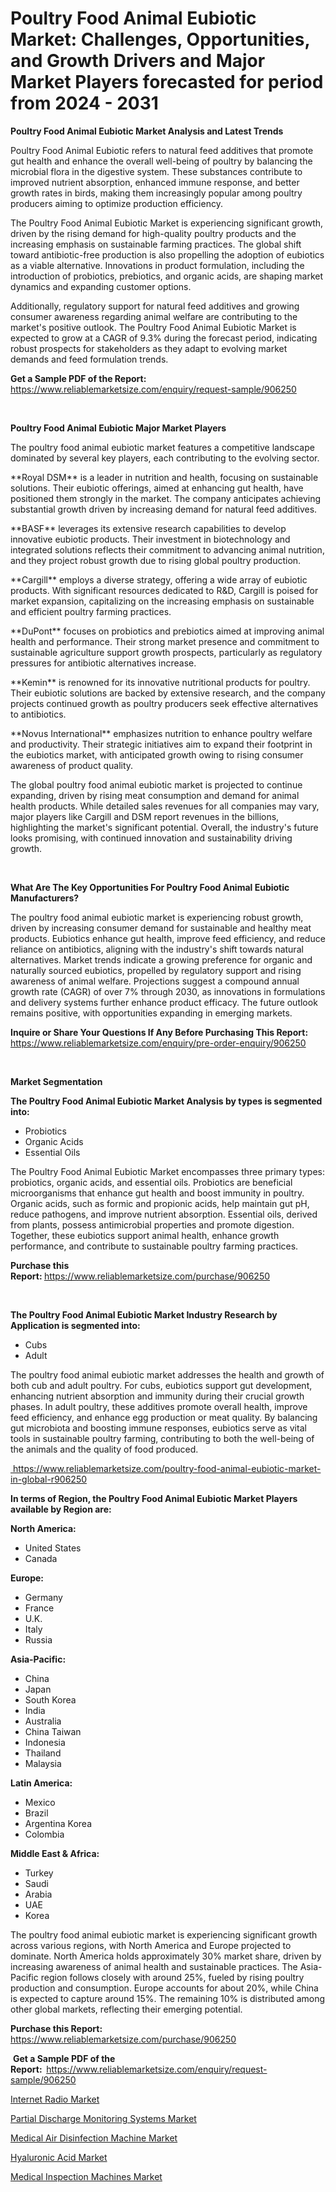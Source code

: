 <p><h1>Poultry Food Animal Eubiotic Market: Challenges, Opportunities, and Growth Drivers and Major Market Players forecasted for period from 2024 - 2031</h1></p><p><strong>Poultry Food Animal Eubiotic Market Analysis and Latest Trends</strong></p>
<p><p>Poultry Food Animal Eubiotic refers to natural feed additives that promote gut health and enhance the overall well-being of poultry by balancing the microbial flora in the digestive system. These substances contribute to improved nutrient absorption, enhanced immune response, and better growth rates in birds, making them increasingly popular among poultry producers aiming to optimize production efficiency.</p><p>The Poultry Food Animal Eubiotic Market is experiencing significant growth, driven by the rising demand for high-quality poultry products and the increasing emphasis on sustainable farming practices. The global shift toward antibiotic-free production is also propelling the adoption of eubiotics as a viable alternative. Innovations in product formulation, including the introduction of probiotics, prebiotics, and organic acids, are shaping market dynamics and expanding customer options.</p><p>Additionally, regulatory support for natural feed additives and growing consumer awareness regarding animal welfare are contributing to the market's positive outlook. The Poultry Food Animal Eubiotic Market is expected to grow at a CAGR of 9.3% during the forecast period, indicating robust prospects for stakeholders as they adapt to evolving market demands and feed formulation trends.</p></p>
<p><strong>Get a Sample PDF of the Report:&nbsp;</strong> <a href="https://www.reliablemarketsize.com/enquiry/request-sample/906250?utm_campaign=1836&utm_medium=2&utm_source=Github&utm_content=ia&utm_term=25122024&utm_id=poultry-food-animal-eubiotic">https://www.reliablemarketsize.com/enquiry/request-sample/906250</a></p>
<p>&nbsp;</p>
<p><strong>Poultry Food Animal Eubiotic Major Market Players</strong></p>
<p><p>The poultry food animal eubiotic market features a competitive landscape dominated by several key players, each contributing to the evolving sector. </p><p>**Royal DSM** is a leader in nutrition and health, focusing on sustainable solutions. Their eubiotic offerings, aimed at enhancing gut health, have positioned them strongly in the market. The company anticipates achieving substantial growth driven by increasing demand for natural feed additives.</p><p>**BASF** leverages its extensive research capabilities to develop innovative eubiotic products. Their investment in biotechnology and integrated solutions reflects their commitment to advancing animal nutrition, and they project robust growth due to rising global poultry production. </p><p>**Cargill** employs a diverse strategy, offering a wide array of eubiotic products. With significant resources dedicated to R&D, Cargill is poised for market expansion, capitalizing on the increasing emphasis on sustainable and efficient poultry farming practices.</p><p>**DuPont** focuses on probiotics and prebiotics aimed at improving animal health and performance. Their strong market presence and commitment to sustainable agriculture support growth prospects, particularly as regulatory pressures for antibiotic alternatives increase.</p><p>**Kemin** is renowned for its innovative nutritional products for poultry. Their eubiotic solutions are backed by extensive research, and the company projects continued growth as poultry producers seek effective alternatives to antibiotics.</p><p>**Novus International** emphasizes nutrition to enhance poultry welfare and productivity. Their strategic initiatives aim to expand their footprint in the eubiotics market, with anticipated growth owing to rising consumer awareness of product quality.</p><p>The global poultry food animal eubiotic market is projected to continue expanding, driven by rising meat consumption and demand for animal health products. While detailed sales revenues for all companies may vary, major players like Cargill and DSM report revenues in the billions, highlighting the market's significant potential. Overall, the industry's future looks promising, with continued innovation and sustainability driving growth.</p></p>
<p>&nbsp;</p>
<p><strong>What Are The Key Opportunities For Poultry Food Animal Eubiotic Manufacturers?</strong></p>
<p><p>The poultry food animal eubiotic market is experiencing robust growth, driven by increasing consumer demand for sustainable and healthy meat products. Eubiotics enhance gut health, improve feed efficiency, and reduce reliance on antibiotics, aligning with the industry's shift towards natural alternatives. Market trends indicate a growing preference for organic and naturally sourced eubiotics, propelled by regulatory support and rising awareness of animal welfare. Projections suggest a compound annual growth rate (CAGR) of over 7% through 2030, as innovations in formulations and delivery systems further enhance product efficacy. The future outlook remains positive, with opportunities expanding in emerging markets.</p></p>
<p><strong>Inquire or Share Your Questions If Any Before Purchasing This Report:</strong> <a href="https://www.reliablemarketsize.com/enquiry/pre-order-enquiry/906250?utm_campaign=1836&utm_medium=2&utm_source=Github&utm_content=ia&utm_term=25122024&utm_id=poultry-food-animal-eubiotic">https://www.reliablemarketsize.com/enquiry/pre-order-enquiry/906250</a></p>
<p>&nbsp;</p>
<p><strong>Market Segmentation</strong></p>
<p><strong>The Poultry Food Animal Eubiotic Market Analysis by types is segmented into:</strong></p>
<p><ul><li>Probiotics</li><li>Organic Acids</li><li>Essential Oils</li></ul></p>
<p><p>The Poultry Food Animal Eubiotic Market encompasses three primary types: probiotics, organic acids, and essential oils. Probiotics are beneficial microorganisms that enhance gut health and boost immunity in poultry. Organic acids, such as formic and propionic acids, help maintain gut pH, reduce pathogens, and improve nutrient absorption. Essential oils, derived from plants, possess antimicrobial properties and promote digestion. Together, these eubiotics support animal health, enhance growth performance, and contribute to sustainable poultry farming practices.</p></p>
<p><strong>Purchase this Report:&nbsp;</strong><a href="https://www.reliablemarketsize.com/purchase/906250?utm_campaign=1836&utm_medium=2&utm_source=Github&utm_content=ia&utm_term=25122024&utm_id=poultry-food-animal-eubiotic">https://www.reliablemarketsize.com/purchase/906250</a></p>
<p>&nbsp;</p>
<p><strong>The Poultry Food Animal Eubiotic Market Industry Research by Application is segmented into:</strong></p>
<p><ul><li>Cubs</li><li>Adult</li></ul></p>
<p><p>The poultry food animal eubiotic market addresses the health and growth of both cub and adult poultry. For cubs, eubiotics support gut development, enhancing nutrient absorption and immunity during their crucial growth phases. In adult poultry, these additives promote overall health, improve feed efficiency, and enhance egg production or meat quality. By balancing gut microbiota and boosting immune responses, eubiotics serve as vital tools in sustainable poultry farming, contributing to both the well-being of the animals and the quality of food produced.</p></p>
<p><a href="https://www.reliablemarketsize.com/poultry-food-animal-eubiotic-market-in-global-r906250?utm_campaign=1836&utm_medium=2&utm_source=Github&utm_content=ia&utm_term=25122024&utm_id=poultry-food-animal-eubiotic">&nbsp;https://www.reliablemarketsize.com/poultry-food-animal-eubiotic-market-in-global-r906250</a></p>
<p><strong>In terms of Region, the Poultry Food Animal Eubiotic Market Players available by Region are:</strong></p>
<p>
    <p> <strong> North America: </strong>
        <ul>
            <li>United States</li>
            <li>Canada</li>
        </ul>
        </p> 
    <p> <strong> Europe: </strong>
        <ul>
            <li>Germany</li>
            <li>France</li>
            <li>U.K.</li>
            <li>Italy</li>
            <li>Russia</li>
        </ul>
        </p> 
    <p> <strong> Asia-Pacific: </strong>
        <ul>
            <li>China</li>
            <li>Japan</li>
            <li>South Korea</li>
            <li>India</li>
            <li>Australia</li>
            <li>China Taiwan</li>
            <li>Indonesia</li>
            <li>Thailand</li>
            <li>Malaysia</li>
        </ul>
        </p> 
    <p> <strong> Latin America: </strong>
        <ul>
            <li>Mexico</li>
            <li>Brazil</li>
            <li>Argentina Korea</li>
            <li>Colombia</li>
        </ul>
        </p> 
    <p> <strong> Middle East & Africa: </strong>
        <ul>
            <li>Turkey</li>
            <li>Saudi</li>
            <li>Arabia</li>
            <li>UAE</li>
            <li>Korea</li>
        </ul>
    </p>
    </p>
<p><p>The poultry food animal eubiotic market is experiencing significant growth across various regions, with North America and Europe projected to dominate. North America holds approximately 30% market share, driven by increasing awareness of animal health and sustainable practices. The Asia-Pacific region follows closely with around 25%, fueled by rising poultry production and consumption. Europe accounts for about 20%, while China is expected to capture around 15%. The remaining 10% is distributed among other global markets, reflecting their emerging potential.</p></p>
<p><strong>Purchase this Report: </strong><a href="https://www.reliablemarketsize.com/purchase/906250?utm_campaign=1836&utm_medium=2&utm_source=Github&utm_content=ia&utm_term=25122024&utm_id=poultry-food-animal-eubiotic">https://www.reliablemarketsize.com/purchase/906250</a></p>
<p>&nbsp;<strong>Get a Sample PDF of the Report:&nbsp;&nbsp;</strong><a href="https://www.reliablemarketsize.com/enquiry/request-sample/906250?utm_campaign=1836&utm_medium=2&utm_source=Github&utm_content=ia&utm_term=25122024&utm_id=poultry-food-animal-eubiotic">https://www.reliablemarketsize.com/enquiry/request-sample/906250</a></p>
<p><strong></strong></p>
<p><p><a href="https://www.linkedin.com/pulse/strategic-roadmap-success-global-internet-radio-market-analysis-ruh9e?utm_campaign=1836&utm_medium=2&utm_source=Github&utm_content=ia&utm_term=25122024&utm_id=poultry-food-animal-eubiotic">Internet Radio Market</a></p><p><a href="https://www.linkedin.com/pulse/a-mkt-nova-vc8zf?utm_campaign=1836&utm_medium=2&utm_source=Github&utm_content=ia&utm_term=25122024&utm_id=poultry-food-animal-eubiotic">Partial Discharge Monitoring Systems Market</a></p><p><a href="https://www.linkedin.com/pulse/report-impact-latest-trends-medical-air-disinfection-machine-ym1le?utm_campaign=1836&utm_medium=2&utm_source=Github&utm_content=ia&utm_term=25122024&utm_id=poultry-food-animal-eubiotic">Medical Air Disinfection Machine Market</a></p><p><a href="https://www.linkedin.com/pulse/fore-clarion-insight-j6xzf?utm_campaign=1836&utm_medium=2&utm_source=Github&utm_content=ia&utm_term=25122024&utm_id=poultry-food-animal-eubiotic">Hyaluronic Acid Market</a></p><p><a href="https://github.com/mabutironaldo/Market-Research-Report-List-6/blob/main/medical-inspection-machines-market.md?utm_campaign=1836&utm_medium=2&utm_source=Github&utm_content=ia&utm_term=25122024&utm_id=poultry-food-animal-eubiotic">Medical Inspection Machines Market</a></p></p>
